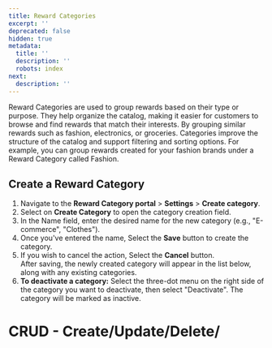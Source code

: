 ```yaml
---
title: Reward Categories
excerpt: ''
deprecated: false
hidden: true
metadata:
  title: ''
  description: ''
  robots: index
next:
  description: ''
---
```

Reward Categories are used to group rewards based on their type or purpose. They help organize the catalog, making it easier for customers to browse and find rewards that match their interests. By grouping similar rewards such as fashion, electronics, or groceries. Categories improve the structure of the catalog and support filtering and sorting options. For example, you can group rewards created for your fashion brands under a Reward Category called Fashion.

## Create a Reward Category

1. Navigate to the **Reward Category portal** > **Settings** > **Create category**.
2. Select on **Create Category** to open the category creation field.
3. In the Name field, enter the desired name for the new category (e.g., "E-commerce", "Clothes").
4. Once you've entered the name, Select the **Save** button to create the category.
5. If you wish to cancel the action, Select the **Cancel** button.\
   After saving, the newly created category will appear in the list below, along with any existing categories.
6. **To deactivate a category:** Select the three-dot menu on the right side of the category you want to deactivate, then select "Deactivate". The category will be marked as inactive.

# CRUD - Create/Update/Delete/
